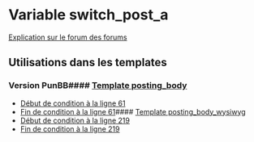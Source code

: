 # Variable switch_post_a
[Explication sur le forum des forums](http://forum.forumactif.com/t294113-listing-des-variables#switch_post_a)
## Utilisations dans les templates
### Version PunBB#### [Template posting_body](punbb/posting_body.md)
* [Début de condition à la ligne 61](../punbb/posting_body.tpl#L61)
* [Fin de condition à la ligne 61](../punbb/posting_body.tpl#L61)#### [Template posting_body_wysiwyg](punbb/posting_body_wysiwyg.md)
* [Début de condition à la ligne 219](../punbb/posting_body_wysiwyg.tpl#L219)
* [Fin de condition à la ligne 219](../punbb/posting_body_wysiwyg.tpl#L219)